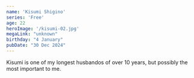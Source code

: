 ```yaml
---
name: 'Kisumi Shigino'
series: 'Free'
age: 22
heroImage: '/kisumi-02.jpg'
megaLink: "unknown"
birthday: "4 January"
pubDate: "30 Dec 2024"
---
```

Kisumi is one of my longest husbandos of over 10 years, but possibly the most important to me. 

